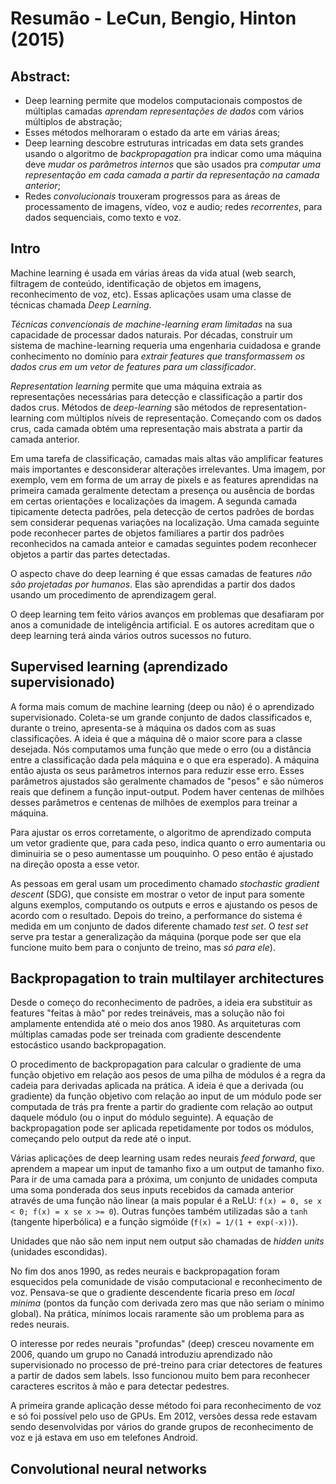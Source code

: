 # Resumão - LeCun, Bengio, Hinton (2015)

## Abstract:

- Deep learning permite que modelos computacionais compostos de múltiplas camadas _aprendam representações de dados_ com vários múltiplos de abstração;
- Esses métodos melhoraram o estado da arte em várias áreas;
- Deep learning descobre estruturas intricadas em data sets grandes usando o algoritmo de _backpropagation_ pra indicar como uma máquina deve _mudar os parâmetros internos_ que são usados pra _computar uma representação em cada camada a partir da representação na camada anterior_;
- Redes _convolucionais_ trouxeram progressos para as áreas de processamento de imagens, vídeo, voz e audio; redes _recorrentes_, para dados sequenciais, como texto e voz.

## Intro

Machine learning é usada em várias áreas da vida atual (web search, filtragem de conteúdo, identificação de objetos em imagens, reconhecimento de voz, etc). Essas aplicações usam uma classe de técnicas chamada _Deep Learning_.

_Técnicas convencionais de machine-learning eram limitadas_ na sua capacidade de processar dados naturais. Por décadas, construir um sistema de machine-learning requeria uma engenharia cuidadosa e grande conhecimento no domínio para _extrair features que transformassem os dados crus em um vetor de features para um classificador_.

_Representation learning_ permite que uma máquina extraia as representações necessárias para detecção e classificação a partir dos dados crus. Métodos de _deep-learning_ são métodos de representation-learning com múltiplos níveis de representação. Começando com os dados crus, cada camada obtém uma representação mais abstrata a partir da camada anterior.

Em uma tarefa de classificação, camadas mais altas vão amplificar features mais importantes e desconsiderar alterações irrelevantes. Uma imagem, por exemplo, vem em forma de um array de pixels e as features aprendidas na primeira camada geralmente detectam a presença ou ausência de bordas em certas orientações e localizações da imagem. A segunda camada tipicamente detecta padrões, pela detecção de certos padrões de bordas sem considerar pequenas variações na localização. Uma camada seguinte pode reconhecer partes de objetos familiares a partir dos padrões reconhecidos na camada anteior e camadas seguintes podem reconhecer objetos a partir das partes detectadas.

O aspecto chave do deep learning é que essas camadas de features *não são projetadas por humanos*. Elas são aprendidas a partir dos dados usando um procedimento de aprendizagem geral.

O deep learning tem feito vários avanços em problemas que desafiaram por anos a comunidade de inteligência artificial. E os autores acreditam que o deep learning terá ainda vários outros sucessos no futuro.

## Supervised learning (aprendizado supervisionado)

A forma mais comum de machine learning (deep ou não) é o aprendizado supervisionado. Coleta-se um grande conjunto de dados classificados e, durante o treino, apresenta-se à máquina os dados com as suas classificações. A ideia é que a máquina dê o maior score para a classe desejada. Nós computamos uma função que mede o erro (ou a distância entre a classificação dada pela máquina e o que era esperado). A máquina então ajusta os seus parâmetros internos para reduzir esse erro. Esses parâmetros ajustados são geralmente chamados de "pesos" e são números reais que definem a função input-output. Podem haver centenas de milhões desses parâmetros e centenas de milhões de exemplos para treinar a máquina.

Para ajustar os erros corretamente, o algoritmo de aprendizado computa um vetor gradiente que, para cada peso, indica quanto o erro aumentaria ou diminuiria se o peso aumentasse um pouquinho. O peso então é ajustado na direção oposta a esse vetor.

As pessoas em geral usam um procedimento chamado _stochastic gradient descent_ (SDG), que consiste em mostrar o vetor de input para somente alguns exemplos, computando os outputs e erros e ajustando os pesos de acordo com o resultado. Depois do treino, a performance do sistema é medida em um conjunto de dados diferente chamado _test set_. O _test set_ serve pra testar a generalização da máquina (porque pode ser que ela funcione muito bem para o conjunto de treino, mas *só para ele*).

## Backpropagation to train multilayer architectures

Desde o começo do reconhecimento de padrões, a ideia era substituir as features "feitas à mão" por redes treináveis, mas a solução não foi amplamente entendida até o meio dos anos 1980. As arquiteturas com múltiplas camadas pode ser treinada com gradiente descendente estocástico usando backpropagation.

O procedimento de backpropagation para calcular o gradiente de uma função objetivo em relação aos pesos de uma pilha de módulos é a regra da cadeia para derivadas aplicada na prática. A ideia é que a derivada (ou gradiente) da função objetivo com relação ao input de um módulo pode ser computada de trás pra frente a partir do gradiente com relação ao output daquele módulo (ou o input do módulo seguinte). A equação de backpropagation pode ser aplicada repetidamente por todos os módulos, começando pelo output da rede até o input.

Várias aplicações de deep learning usam redes neurais _feed forward_, que aprendem a mapear um input de tamanho fixo a um output de tamanho fixo. Para ir de uma camada para a próxima, um conjunto de unidades computa uma soma ponderada dos seus inputs recebidos da camada anterior através de uma função não linear (a mais popular é a ReLU: `f(x) = 0, se x < 0; f(x) = x se x >= 0`). Outras funções também utilizadas são a `tanh` (tangente hiperbólica) e a função sigmóide (`f(x) = 1/(1 + exp(-x))`).

Unidades que não são nem input nem output são chamadas de _hidden units_ (unidades escondidas).

No fim dos anos 1990, as redes neurais e backpropagation foram esquecidos pela comunidade de visão computacional e reconhecimento de voz. Pensava-se que o gradiente descendente ficaria preso em _local minima_ (pontos da função com derivada zero mas que não seriam o mínimo global). Na prática, mínimos locais raramente são um problema para as redes neurais.

O interesse por redes neurais "profundas" (deep) cresceu novamente em 2006, quando um grupo no Canadá introduziu aprendizado não supervisionado no processo de pré-treino para criar detectores de features a partir de dados sem labels. Isso funcionou muito bem para reconhecer caracteres escritos à mão e para detectar pedestres.

A primeira grande aplicação desse método foi para reconhecimento de voz e só foi possível pelo uso de GPUs. Em 2012, versões dessa rede estavam sendo desenvolvidas por vários do grande grupos de reconhecimento de voz e já estava em uso em telefones Android.

## Convolutional neural networks
